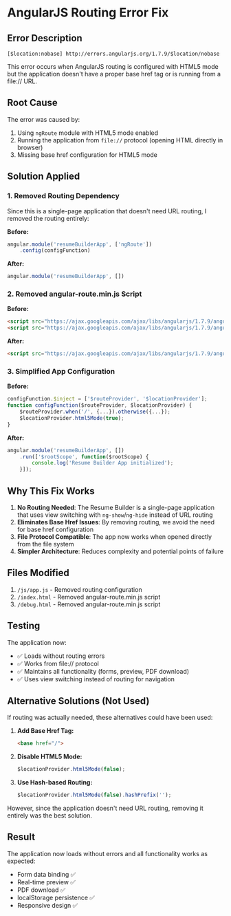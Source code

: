 # AngularJS Routing Error Fix

## Error Description
```
[$location:nobase] http://errors.angularjs.org/1.7.9/$location/nobase
```

This error occurs when AngularJS routing is configured with HTML5 mode but the application doesn't have a proper base href tag or is running from a file:// URL.

## Root Cause
The error was caused by:
1. Using `ngRoute` module with HTML5 mode enabled
2. Running the application from `file://` protocol (opening HTML directly in browser)
3. Missing base href configuration for HTML5 mode

## Solution Applied

### 1. Removed Routing Dependency
Since this is a single-page application that doesn't need URL routing, I removed the routing entirely:

**Before:**
```javascript
angular.module('resumeBuilderApp', ['ngRoute'])
    .config(configFunction)
```

**After:**
```javascript
angular.module('resumeBuilderApp', [])
```

### 2. Removed angular-route.min.js Script
**Before:**
```html
<script src="https://ajax.googleapis.com/ajax/libs/angularjs/1.7.9/angular.min.js"></script>
<script src="https://ajax.googleapis.com/ajax/libs/angularjs/1.7.9/angular-route.min.js"></script>
```

**After:**
```html
<script src="https://ajax.googleapis.com/ajax/libs/angularjs/1.7.9/angular.min.js"></script>
```

### 3. Simplified App Configuration
**Before:**
```javascript
configFunction.$inject = ['$routeProvider', '$locationProvider'];
function configFunction($routeProvider, $locationProvider) {
    $routeProvider.when('/', {...}).otherwise({...});
    $locationProvider.html5Mode(true);
}
```

**After:**
```javascript
angular.module('resumeBuilderApp', [])
    .run(['$rootScope', function($rootScope) {
        console.log('Resume Builder App initialized');
    }]);
```

## Why This Fix Works

1. **No Routing Needed**: The Resume Builder is a single-page application that uses view switching with `ng-show`/`ng-hide` instead of URL routing
2. **Eliminates Base Href Issues**: By removing routing, we avoid the need for base href configuration
3. **File Protocol Compatible**: The app now works when opened directly from the file system
4. **Simpler Architecture**: Reduces complexity and potential points of failure

## Files Modified

1. `/js/app.js` - Removed routing configuration
2. `/index.html` - Removed angular-route.min.js script
3. `/debug.html` - Removed angular-route.min.js script

## Testing

The application now:
- ✅ Loads without routing errors
- ✅ Works from file:// protocol
- ✅ Maintains all functionality (forms, preview, PDF download)
- ✅ Uses view switching instead of routing for navigation

## Alternative Solutions (Not Used)

If routing was actually needed, these alternatives could have been used:

1. **Add Base Href Tag:**
   ```html
   <base href="/">
   ```

2. **Disable HTML5 Mode:**
   ```javascript
   $locationProvider.html5Mode(false);
   ```

3. **Use Hash-based Routing:**
   ```javascript
   $locationProvider.html5Mode(false).hashPrefix('');
   ```

However, since the application doesn't need URL routing, removing it entirely was the best solution.

## Result

The application now loads without errors and all functionality works as expected:
- Form data binding ✅
- Real-time preview ✅
- PDF download ✅
- localStorage persistence ✅
- Responsive design ✅
